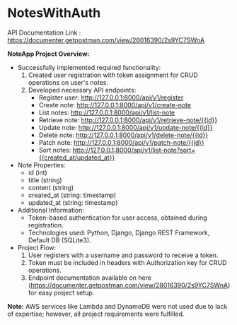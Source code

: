 # NotesWithAuth

API Documentation Link : https://documenter.getpostman.com/view/28016390/2s9YC7SWnA

**NoteApp Project Overview:**

- Successfully implemented required functionality:
  1. Created user registration with token assignment for CRUD operations on user's notes.
  2. Developed necessary API endpoints:
     - Register user: http://127.0.0.1:8000/api/v1/register
     - Create note: http://127.0.0.1:8000/api/v1/create-note
     - List notes: http://127.0.0.1:8000/api/v1/list-note
     - Retrieve note: http://127.0.0.1:8000/api/v1/retrieve-note/{{id}}
     - Update note: http://127.0.0.1:8000/api/v1/update-note/{{id}}
     - Delete note: http://127.0.0.1:8000/api/v1/delete-note/{{id}}
     - Patch note: http://127.0.0.1:8000/api/v1/patch-note/{{id}}
     - Sort notes: http://127.0.0.1:8000/api/v1/list-note?sort={{created_at/updated_at}}
- Note Properties:
  - id (int)
  - title (string)
  - content (string)
  - created_at (string: timestamp)
  - updated_at (string: timestamp)
- Additional Information:
  - Token-based authentication for user access, obtained during registration.
  - Technologies used: Python, Django, Django REST Framework, Default DB (SQLite3).
- Project Flow:
  1. User registers with a username and password to receive a token.
  2. Token must be included in headers with Authorization key for CRUD operations.
  3. Endpoint documentation available on here (https://documenter.getpostman.com/view/28016390/2s9YC7SWnA) for easy project setup.

**Note:** AWS services like Lambda and DynamoDB were not used due to lack of expertise; however, all project requirements were fulfilled.
